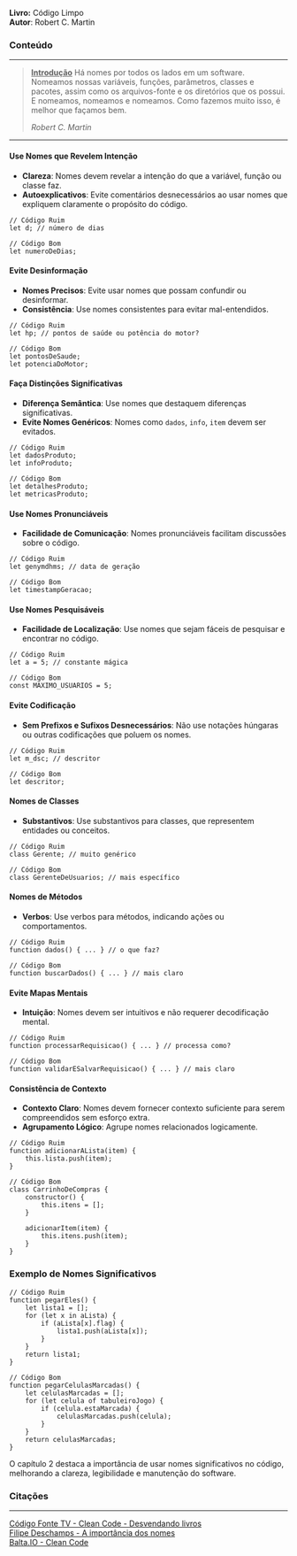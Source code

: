 **Livro:** Código Limpo <br>
**Autor**: Robert C. Martin

### Conteúdo
----------------
> <u><b>Introdução</b></u>
> Há nomes por todos os lados em um software. Nomeamos nossas variáveis, funções, parâmetros, classes e pacotes, assim como os arquivos-fonte e os diretórios que os possui. E nomeamos, nomeamos e nomeamos. Como fazemos muito isso, é melhor que façamos bem. 
>
>  *Robert C. Martin*
---
#### Use Nomes que Revelem Intenção

- **Clareza**: Nomes devem revelar a intenção do que a variável, função ou classe faz.
- **Autoexplicativos**: Evite comentários desnecessários ao usar nomes que expliquem claramente o propósito do código.

```JS
// Código Ruim
let d; // número de dias

// Código Bom
let numeroDeDias;
```
#### Evite Desinformação

- **Nomes Precisos**: Evite usar nomes que possam confundir ou desinformar.
- **Consistência**: Use nomes consistentes para evitar mal-entendidos.

```JS
// Código Ruim
let hp; // pontos de saúde ou potência do motor?

// Código Bom
let pontosDeSaude;
let potenciaDoMotor;
```

#### Faça Distinções Significativas

- **Diferença Semântica**: Use nomes que destaquem diferenças significativas.
- **Evite Nomes Genéricos**: Nomes como `dados`, `info`, `item` devem ser evitados.

```JS
// Código Ruim
let dadosProduto;
let infoProduto;

// Código Bom
let detalhesProduto;
let metricasProduto;
```

#### Use Nomes Pronunciáveis

- **Facilidade de Comunicação**: Nomes pronunciáveis facilitam discussões sobre o código.

```JS
// Código Ruim
let genymdhms; // data de geração

// Código Bom
let timestampGeracao;
```

#### Use Nomes Pesquisáveis

- **Facilidade de Localização**: Use nomes que sejam fáceis de pesquisar e encontrar no código.

```JS
// Código Ruim
let a = 5; // constante mágica

// Código Bom
const MAXIMO_USUARIOS = 5;
```

#### Evite Codificação

- **Sem Prefixos e Sufixos Desnecessários**: Não use notações húngaras ou outras codificações que poluem os nomes.

```JS
// Código Ruim
let m_dsc; // descritor

// Código Bom
let descritor;
```

#### Nomes de Classes

- **Substantivos**: Use substantivos para classes, que representem entidades ou conceitos.

```JS
// Código Ruim
class Gerente; // muito genérico

// Código Bom
class GerenteDeUsuarios; // mais específico
```

#### Nomes de Métodos

- **Verbos**: Use verbos para métodos, indicando ações ou comportamentos.

```JS
// Código Ruim
function dados() { ... } // o que faz?

// Código Bom
function buscarDados() { ... } // mais claro
```

#### Evite Mapas Mentais

- **Intuição**: Nomes devem ser intuitivos e não requerer decodificação mental.

```JS
// Código Ruim
function processarRequisicao() { ... } // processa como?

// Código Bom
function validarESalvarRequisicao() { ... } // mais claro
```

#### Consistência de Contexto

- **Contexto Claro**: Nomes devem fornecer contexto suficiente para serem compreendidos sem esforço extra.
- **Agrupamento Lógico**: Agrupe nomes relacionados logicamente.

```JS
// Código Ruim
function adicionarALista(item) {
    this.lista.push(item);
}

// Código Bom
class CarrinhoDeCompras {
    constructor() {
        this.itens = [];
    }
    
    adicionarItem(item) {
        this.itens.push(item);
    }
}

```
### Exemplo de Nomes Significativos

```JS
// Código Ruim
function pegarEles() {
    let lista1 = [];
    for (let x in aLista) {
        if (aLista[x].flag) {
            lista1.push(aLista[x]);
        }
    }
    return lista1;
}

// Código Bom
function pegarCelulasMarcadas() {
    let celulasMarcadas = [];
    for (let celula of tabuleiroJogo) {
        if (celula.estaMarcada) {
            celulasMarcadas.push(celula);
        }
    }
    return celulasMarcadas;
}
```

O capítulo 2 destaca a importância de usar nomes significativos no código, melhorando a clareza, legibilidade e manutenção do software.

### Citações
---------

[Código Fonte TV - Clean Code - Desvendando livros](https://www.youtube.com/watch?v=O5aWwBXPoh4&list=PLVc5bWuiFQ8H5P-7QB1_3LOJkOZNMnnpg) <br>
[Filipe Deschamps -  A importância dos nomes](https://www.youtube.com/watch?v=kw3H7nj9kc4) <br>
[Balta.IO - Clean Code](https://www.youtube.com/watch?v=tfli894kV68&list=PLHlHvK2lnJnfGR8aVpTybsUEFuARZH40U) <br>